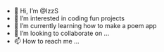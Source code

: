 - 👋 Hi, I’m @IzzS
- 👀 I’m interested in coding fun projects
- 🌱 I’m currently learning how to make a poem app
- 💞️ I’m looking to collaborate on ...
- 📫 How to reach me ...

<!---
IzzS/IzzS is a ✨ special ✨ repository because its `README.md` (this file) appears on your GitHub profile.
You can click the Preview link to take a look at your changes.
--->
